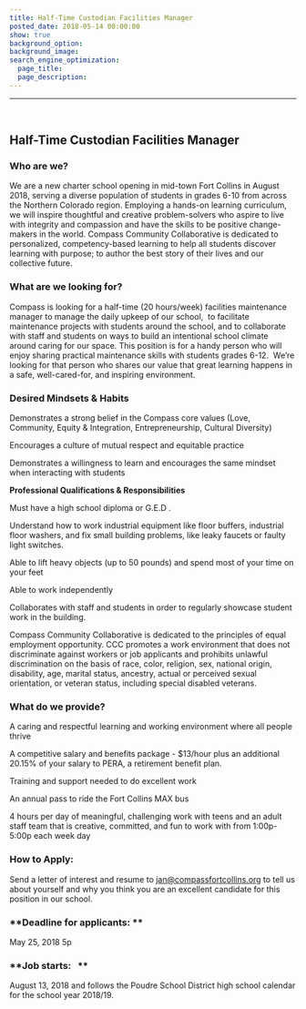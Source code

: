 ```yaml
---
title: Half-Time Custodian Facilities Manager
posted_date: 2018-05-14 00:00:00
show: true
background_option: 
background_image:
search_engine_optimization:
  page_title: 
  page_description:
---
```

---

&nbsp;

## Half-Time Custodian Facilities Manager

### Who are we?

We are a new charter school opening in mid-town Fort Collins in August 2018, serving a diverse population of students in grades 6-10 from across the Northern Colorado region. Employing a hands-on learning curriculum, we will inspire thoughtful and creative problem-solvers who aspire to live with integrity and compassion and have the skills to be positive change-makers in the world. Compass Community Collaborative is dedicated to personalized, competency-based learning to help all students discover learning with purpose; to author the best story of their lives and our collective future.

### **What are we looking for? &nbsp;**

Compass is looking for a half-time (20 hours/week) facilities maintenance manager to manage the daily upkeep of our school, &nbsp;to facilitate maintenance projects with students around the school, and to collaborate with staff and students on ways to build an intentional school climate around caring for our space. This position is for a handy person who will enjoy sharing practical maintenance skills with students grades 6-12. &nbsp;We’re looking for that person who shares our value that great learning happens in a safe, well-cared-for, and inspiring environment.

### **Desired Mindsets & Habits &nbsp;**

Demonstrates a strong belief in the Compass core values (Love, Community, Equity & Integration, Entrepreneurship, Cultural Diversity)

Encourages a culture of mutual respect and equitable practice

Demonstrates a willingness to learn and encourages the same mindset when interacting with students

**Professional Qualifications & Responsibilities**

Must have a high school diploma or G.E.D .

Understand how to work industrial equipment like floor buffers, industrial floor washers, and fix small building problems, like leaky faucets or faulty light switches.

Able to lift heavy objects (up to 50 pounds) and spend most of your time on your feet

Able to work independently

Collaborates with staff and students in order to regularly showcase student work in the building.

Compass Community Collaborative is dedicated to the principles of equal employment opportunity. CCC promotes a work environment that does not discriminate against workers or job applicants and prohibits unlawful discrimination on the basis of race, color, religion, sex, national origin, disability, age, marital status, ancestry, actual or perceived sexual orientation, or veteran status, including special disabled veterans.

### What do we provide?

A caring and respectful learning and working environment where all people thrive

A competitive salary and benefits package - $13/hour plus an additional 20.15% of your salary to PERA, a retirement benefit plan.

Training and support needed to do excellent work

An annual pass to ride the Fort Collins MAX bus

4 hours per day of meaningful, challenging work with teens and an adult staff team that is creative, committed, and fun to work with from 1:00p- 5:00p each week day

### **How to Apply:**

Send a letter of interest and resume to jan@compassfortcollins.org to tell us about yourself and why you think you are an excellent candidate for this position in our school.

### \*\*Deadline for applicants: \*\*

May 25, 2018 5p

### \*\*Job starts: &nbsp; \*\*

August 13, 2018 and follows the Poudre School District high school calendar for the school year 2018/19.